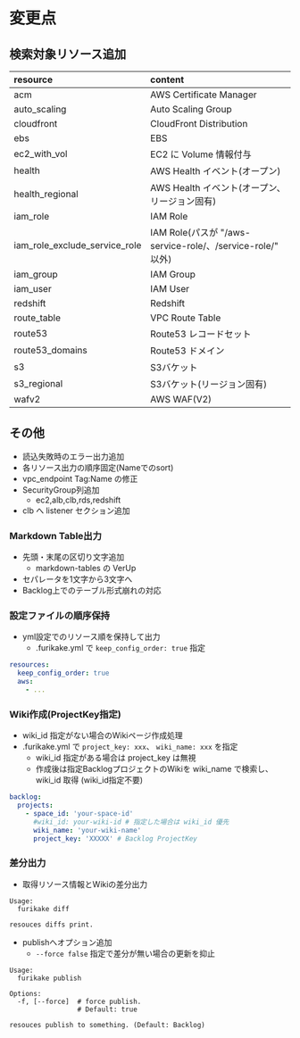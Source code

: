 # 変更点

## 検索対象リソース追加

| resource | content |
| :--- | :--- |
| acm | AWS Certificate Manager |
| auto_scaling | Auto Scaling Group |
| cloudfront | CloudFront Distribution |
| ebs | EBS |
| ec2_with_vol | EC2 に Volume 情報付与 |
| health | AWS Health イベント(オープン) |
| health_regional | AWS Health イベント(オープン、リージョン固有) |
| iam_role | IAM Role |
| iam_role_exclude_service_role | IAM Role(パスが "/aws-service-role/、/service-role/" 以外)
| iam_group | IAM Group |
| iam_user | IAM User |
| redshift | Redshift |
| route_table | VPC Route Table |
| route53 | Route53 レコードセット |
| route53_domains | Route53 ドメイン |
| s3 | S3バケット |
| s3_regional | S3バケット(リージョン固有) |
| wafv2 | AWS WAF(V2) |

## その他

* 読込失敗時のエラー出力追加
* 各リソース出力の順序固定(Nameでのsort)
* vpc_endpoint Tag:Name の修正
* SecurityGroup列追加
  * ec2,alb,clb,rds,redshift
* clb へ listener セクション追加

### Markdown Table出力

* 先頭・末尾の区切り文字追加
    * markdown-tables の VerUp
* セパレータを1文字から3文字へ
* Backlog上でのテーブル形式崩れの対応

### 設定ファイルの順序保持

* yml設定でのリソース順を保持して出力
    * .furikake.yml で `keep_config_order: true` 指定

```yaml
resources:
  keep_config_order: true
  aws:
    - ...
```

### Wiki作成(ProjectKey指定)

* wiki_id 指定がない場合のWikiページ作成処理
* .furikake.yml で `project_key: xxx`、 `wiki_name: xxx` を指定
    * wiki_id 指定がある場合は project_key は無視
    * 作成後は指定BacklogプロジェクトのWikiを wiki_name で検索し、 wiki_id 取得 (wiki_id指定不要)

```yaml
backlog:
  projects:
    - space_id: 'your-space-id'
      #wiki_id: your-wiki-id # 指定した場合は wiki_id 優先
      wiki_name: 'your-wiki-name'
      project_key: 'XXXXX' # Backlog ProjectKey
```

### 差分出力

* 取得リソース情報とWikiの差分出力

```
Usage:
  furikake diff

resouces diffs print.
```

* publishへオプション追加
  * `--force false` 指定で差分が無い場合の更新を抑止

```
Usage:
  furikake publish

Options:
  -f, [--force]  # force publish.
                 # Default: true

resouces publish to something. (Default: Backlog)
```
